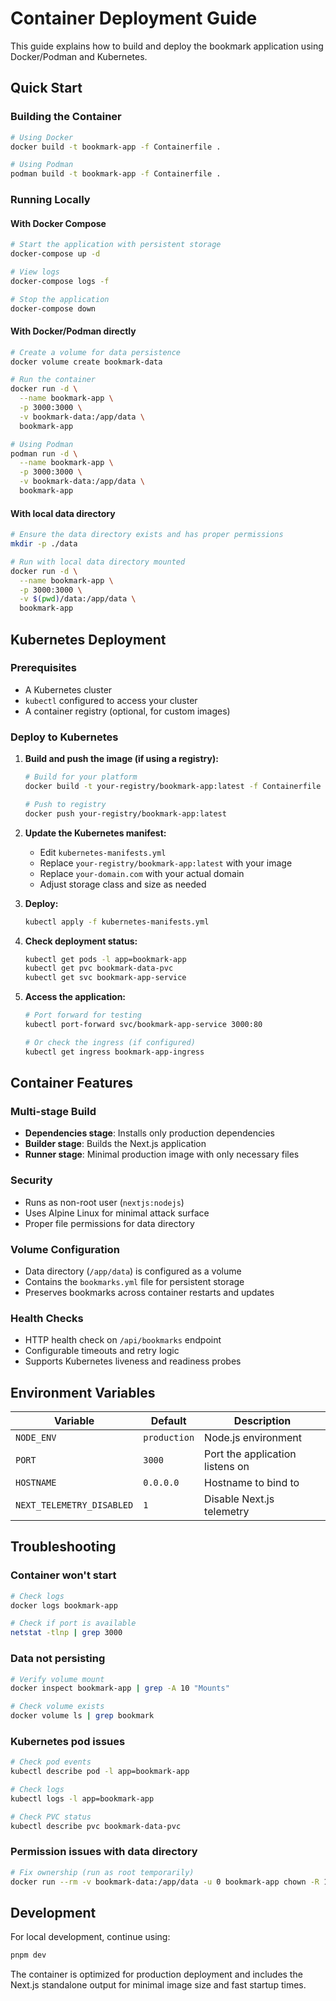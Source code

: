 # Container Deployment Guide

This guide explains how to build and deploy the bookmark application using Docker/Podman and Kubernetes.

## Quick Start

### Building the Container

```bash
# Using Docker
docker build -t bookmark-app -f Containerfile .

# Using Podman
podman build -t bookmark-app -f Containerfile .
```

### Running Locally

#### With Docker Compose
```bash
# Start the application with persistent storage
docker-compose up -d

# View logs
docker-compose logs -f

# Stop the application
docker-compose down
```

#### With Docker/Podman directly
```bash
# Create a volume for data persistence
docker volume create bookmark-data

# Run the container
docker run -d \
  --name bookmark-app \
  -p 3000:3000 \
  -v bookmark-data:/app/data \
  bookmark-app

# Using Podman
podman run -d \
  --name bookmark-app \
  -p 3000:3000 \
  -v bookmark-data:/app/data \
  bookmark-app
```

#### With local data directory
```bash
# Ensure the data directory exists and has proper permissions
mkdir -p ./data

# Run with local data directory mounted
docker run -d \
  --name bookmark-app \
  -p 3000:3000 \
  -v $(pwd)/data:/app/data \
  bookmark-app
```

## Kubernetes Deployment

### Prerequisites
- A Kubernetes cluster
- `kubectl` configured to access your cluster
- A container registry (optional, for custom images)

### Deploy to Kubernetes

1. **Build and push the image (if using a registry):**
   ```bash
   # Build for your platform
   docker build -t your-registry/bookmark-app:latest -f Containerfile .
   
   # Push to registry
   docker push your-registry/bookmark-app:latest
   ```

2. **Update the Kubernetes manifest:**
   - Edit `kubernetes-manifests.yml`
   - Replace `your-registry/bookmark-app:latest` with your image
   - Replace `your-domain.com` with your actual domain
   - Adjust storage class and size as needed

3. **Deploy:**
   ```bash
   kubectl apply -f kubernetes-manifests.yml
   ```

4. **Check deployment status:**
   ```bash
   kubectl get pods -l app=bookmark-app
   kubectl get pvc bookmark-data-pvc
   kubectl get svc bookmark-app-service
   ```

5. **Access the application:**
   ```bash
   # Port forward for testing
   kubectl port-forward svc/bookmark-app-service 3000:80
   
   # Or check the ingress (if configured)
   kubectl get ingress bookmark-app-ingress
   ```

## Container Features

### Multi-stage Build
- **Dependencies stage**: Installs only production dependencies
- **Builder stage**: Builds the Next.js application
- **Runner stage**: Minimal production image with only necessary files

### Security
- Runs as non-root user (`nextjs:nodejs`)
- Uses Alpine Linux for minimal attack surface
- Proper file permissions for data directory

### Volume Configuration
- Data directory (`/app/data`) is configured as a volume
- Contains the `bookmarks.yml` file for persistent storage
- Preserves bookmarks across container restarts and updates

### Health Checks
- HTTP health check on `/api/bookmarks` endpoint
- Configurable timeouts and retry logic
- Supports Kubernetes liveness and readiness probes

## Environment Variables

| Variable | Default | Description |
|----------|---------|-------------|
| `NODE_ENV` | `production` | Node.js environment |
| `PORT` | `3000` | Port the application listens on |
| `HOSTNAME` | `0.0.0.0` | Hostname to bind to |
| `NEXT_TELEMETRY_DISABLED` | `1` | Disable Next.js telemetry |

## Troubleshooting

### Container won't start
```bash
# Check logs
docker logs bookmark-app

# Check if port is available
netstat -tlnp | grep 3000
```

### Data not persisting
```bash
# Verify volume mount
docker inspect bookmark-app | grep -A 10 "Mounts"

# Check volume exists
docker volume ls | grep bookmark
```

### Kubernetes pod issues
```bash
# Check pod events
kubectl describe pod -l app=bookmark-app

# Check logs
kubectl logs -l app=bookmark-app

# Check PVC status
kubectl describe pvc bookmark-data-pvc
```

### Permission issues with data directory
```bash
# Fix ownership (run as root temporarily)
docker run --rm -v bookmark-data:/app/data -u 0 bookmark-app chown -R 1001:1001 /app/data
```

## Development

For local development, continue using:
```bash
pnpm dev
```

The container is optimized for production deployment and includes the Next.js standalone output for minimal image size and fast startup times.
